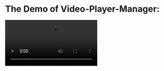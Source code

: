 
# The Demo of Video-Player-Manager:
![video_player_manager_demo](https://firebasestorage.googleapis.com/v0/b/gagan27.appspot.com/o/WhatsApp%20Video%202021-07-17%20at%208.57.20%20PM.mp4?alt=media&token=05e0b6e1-3658-4b5a-bcf2-73ee5b6be8c1)

